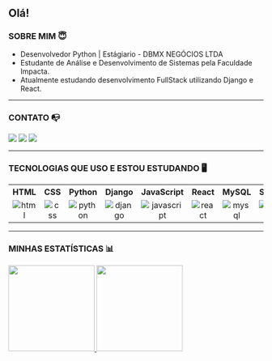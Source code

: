 
## Olá!

### SOBRE MIM 😇
- Desenvolvedor Python | Estágiario - DBMX NEGÓCIOS LTDA
- Estudante de Análise e Desenvolvimento de Sistemas pela Faculdade Impacta.
- Atualmente estudando desenvolvimento FullStack utilizando Django e React.

<hr>

### CONTATO 📭
<a href="mailto:igorprovensigmail.com" target="_blank"><img src="https://img.shields.io/badge/Gmail-D14836?style=for-the-badge&logo=gmail&logoColor=white"></a>
<a href="https://www.linkedin.com/in/provensigor/" target="_blank"><img src="https://img.shields.io/badge/LinkedIn-0077B5?style=for-the-badge&logo=linkedin&logoColor=white"></a>
<a href="https://wa.me/5511961725837" target="_blank"><img src="https://img.shields.io/badge/WhatsApp-25D366?style=for-the-badge&logo=whatsapp&logoColor=white"></a>

<hr>

### TECNOLOGIAS QUE USO E ESTOU ESTUDANDO 🖥️
<table style="text-align: center">
  <tr>
    <th>HTML</th>
    <th>CSS</th>
    <th>Python</th>
    <th>Django</th>
    <th>JavaScript</th>
    <th>React</th>
        <th>MySQL</th>
    <th>SQLite</th>
  </tr>
  <tr>
    <td><img src="https://img.shields.io/badge/HTML5-E34F26?style=for-the-badge&logo=html5&logoColor=white" alt="html"></td>
    <td><img src="https://img.shields.io/badge/CSS3-1572B6?style=for-the-badge&logo=css3&logoColor=white" alt="css"</td>
    <td><img src="https://img.shields.io/badge/Python-14354C?style=for-the-badge&logo=python&logoColor=white" alt="python"</td>
    <td><img src="https://img.shields.io/badge/Django-092E20?style=for-the-badge&logo=django&logoColor=white" alt="django"</td>
    <td><img src="https://img.shields.io/badge/JavaScript-F7DF1E?style=for-the-badge&logo=javascript&logoColor=black" alt="javascript"</td>
    <td><img src="https://img.shields.io/badge/React-20232A?style=for-the-badge&logo=react&logoColor=61DAFB" alt="react"</td>
     <td><img src="https://img.shields.io/badge/MySQL-00000F?style=for-the-badge&logo=mysql&logoColor=white" alt="mysql"</td>
    <td><img src="https://img.shields.io/badge/SQLite-07405E?style=for-the-badge&logo=sqlite&logoColor=white" alt="sqlite"</td>
  </tr>
</table>

<hr>
 
### MINHAS ESTATÍSTICAS 📊
<a href="https://github.com/Ig0or">
<img height="170em" src="https://github-readme-stats.vercel.app/api?username=Ig0or&hide=prs,issues&show_icons=true&theme=tokyonight"/>
<img height="170em" src="https://github-readme-stats.vercel.app/api/top-langs/?username=Ig0or&layout=compact&theme=tokyonight"/>

